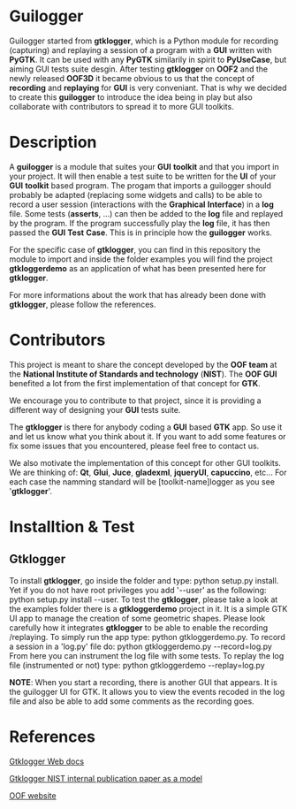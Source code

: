 Guilogger
=========
Guilogger started from __gtklogger__, which is a Python module for recording (capturing) and
replaying a session of a program with a __GUI__ written with __PyGTK__. It can be used with any
__PyGTK__ similarily in spirit to __PyUseCase__, but aiming GUI tests suite desgin. After testing
__gtklogger__ on __OOF2__ and the newly released __OOF3D__ it became obvious to us that the
concept of __recording__ and __replaying__ for __GUI__ is very conveniant. That is why we decided 
to create this __guilogger__ to introduce the idea being in play but also collaborate with
contributors to spread it to more GUI toolkits.


Description
===========
A __guilogger__ is a module that suites your __GUI__ __toolkit__ and that you import in your project.
It will then enable a test suite to be written for the __UI__ of your __GUI__ __toolkit__ based program.
The progam that imports a guilogger should probably be adapted (replacing some widgets and calls)
to be able to record a user session (interactions with the __Graphical__ __Interface__) in a __log__ file.
Some tests (__asserts__, ...) can then be added to the __log__ file and replayed by the program. If the 
program successfully play the __log__ file, it has then passed the __GUI__ __Test__ __Case__. This is in
principle how the __guilogger__ works.

For the specific case of __gtklogger__, you can find in this repository the module to import and inside
the folder examples you will find the project __gtkloggerdemo__ as an application of what has been presented
here for __gtklogger__.

For more informations about the work that has already been done with __gtklogger__, please follow the 
references.


Contributors
============
This project is meant to share the concept developed by the __OOF team__ at the __National Institute
of Standards and technology__ (__NIST__). The __OOF GUI__ benefited a lot from the first implementation
of that concept for __GTK__.

We encourage you to contribute to that project, since it is providing a different way of designing 
your __GUI__ tests suite.

The __gtklogger__ is there for anybody coding a __GUI__ based __GTK__ app. So use it and let us know what you
think about it. If you want to add some features or fix some issues that you encountered, please
feel free to contact us.

We also motivate the implementation of this concept for other GUI toolkits. We are thinking of:
__Qt__, __Glui__, __Juce__, __gladexml__, __jqueryUI__, __capuccino__, etc...
For each case the namming standard will be [toolkit-name]logger as you see '__gtklogger__'.


Installtion & Test
==================

Gtklogger
---------
To install __gtklogger__, go inside the folder and type: python setup.py install. Yet if you do not have root
privileges you add '--user' as the following: python setup.py install --user.
To test the __gtklogger__, please take a look at the examples folder there is a __gtkloggerdemo__ project in it.
It is a simple GTK UI app to manage the creation of some geometric shapes. Please look carefully how it
integrates __gtklogger__ to be able to enable the recording /replaying.
To simply run the app type: python gtkloggerdemo.py.
To record a session in a 'log.py' file do: python gtkloggerdemo.py --record=log.py
From here you can instrument the log file with some tests.
To replay the log file (instrumented or not) type: python gtkloggerdemo --replay=log.py

__NOTE__: When you start a recording, there is another GUI that appears. It is the guilogger UI for GTK. It
allows you to view the events recoded in the log file and also be able to add some comments as the recording goes.


References
==========

[Gtklogger Web docs](http://www.ctcms.nist.gov/oof/gtklogger/#docs)

[Gtklogger NIST internal publication paper as a model](gui_testing.pdf)

[OOF website](http://www.ctcms.nist.gov/oof/)